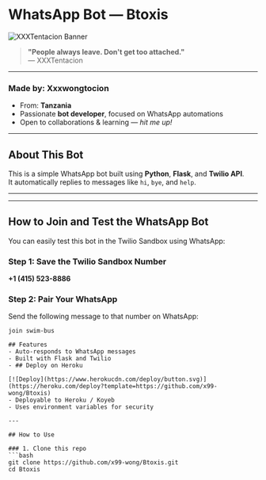 # WhatsApp Bot — Btoxis

![XXXTentacion Banner](https://upload.wikimedia.org/wikipedia/commons/9/9d/XXXTentacion_at_Rolling_Loud.jpg)

> **"People always leave. Don't get too attached."**  
> — XXXTentacion

---

### Made by: **Xxxwongtocion**
- From: **Tanzania**
- Passionate **bot developer**, focused on WhatsApp automations
- Open to collaborations & learning — *hit me up!*

---

## About This Bot

This is a simple WhatsApp bot built using **Python**, **Flask**, and **Twilio API**.  
It automatically replies to messages like `hi`, `bye`, and `help`.

---
---

## How to Join and Test the WhatsApp Bot

You can easily test this bot in the Twilio Sandbox using WhatsApp:

### Step 1: Save the Twilio Sandbox Number

**+1 (415) 523-8886**

### Step 2: Pair Your WhatsApp

Send the following message to that number on WhatsApp:

```text
join swim-bus

## Features
- Auto-responds to WhatsApp messages
- Built with Flask and Twilio
- ## Deploy on Heroku

[![Deploy](https://www.herokucdn.com/deploy/button.svg)](https://heroku.com/deploy?template=https://github.com/x99-wong/Btoxis)
- Deployable to Heroku / Koyeb
- Uses environment variables for security

---

## How to Use

### 1. Clone this repo
```bash
git clone https://github.com/x99-wong/Btoxis.git
cd Btoxis
